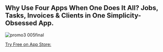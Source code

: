 ## Why Use Four Apps When One Does It All? Jobs, Tasks, Invoices & Clients in One Simplicity-Obsessed App.
![promo3 005final](https://github.com/user-attachments/assets/9cf3d0f5-b009-4653-b7a5-3c463757088f)

[Try Free on App Store:](https://apple.co/3O08aHa)

<!--
**nikolaknez/nikolaknez** is a ✨ _special_ ✨ repository because its `README.md` (this file) appears on your GitHub profile.

Here are some ideas to get you started:

- 🔭 I’m currently working on ...
- 🌱 I’m currently learning ...
- 👯 I’m looking to collaborate on ...
- 🤔 I’m looking for help with ...
- 💬 Ask me about ...
- 📫 How to reach me: ...
- 😄 Pronouns: ...
- ⚡ Fun fact: ...
-->
